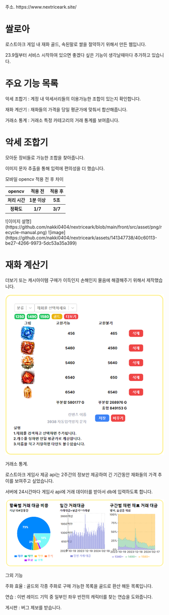 <p>주소. https://www.nextriceark.site/</p>

<h1>쌀로아</h1>

<p>로스트아크 게임 내 재화 골드, 속된말로 쌀을 절약하기 위해서 만든 웹입니다.</p>

<p>23.9월부터 서비스 시작하여 있으면 좋겠다 싶은 기능이 생각날때마다 추가하고 있습니다.</p>

<h1>주요 기능 목록</h1>
<p>악세 조합기 : 계정 내 악세서리들의 이용가능한 조합이 있는지 확인합니다.</p>
<p>재화 계산기 : 재화들의 가격을 당일 평균가에 맞춰서 합산해줍니다.</p>
<p>거래소 통계 : 거래소 특정 카테고리의 거래 통계를 보여줍니다.</p>

<h1>악세 조합기</h1>

<p>모아둔 장비들로 가능한 조합을 찾아줍니다.</p>
<p>이미지 문자 추출을 통해 입력에 편의성을 더 했습니다.</p>

<p>모바일 opencv 적용 전 후 차이</p>
<table>
 <tr>
   <th>opencv</th>
     <th>적용 전</th>
       <th>적용 후</th>
      </tr>
  <tr>
    <th>처리 시간</th>
      <th>1분 이상</th>
        <th>5초</th>
        </tr>
  <tr>
    <th>정확도</th>
    <th>1/7</th>
    <th>3/7</th>
  </tr>
</table>
![이미지 설명](https://github.com/nakki0404/nextriceark/blob/main/front/src/asset/png/recycle-manual.png)
![image](https://github.com/nakki0404/nextriceark/assets/141347738/40c60113-be27-4266-9973-5dc53a35a399)


<h1>재화 계산기</h1>

<p>더보기 또는 캐시아이템 구매가 이득인지 손해인지 물음에 해결해주기 위해서 제작했습니다.</p>

![이미지 설명](https://github.com/nakki0404/nextriceark/blob/main/front/src/asset/png/caculator-manual.png)

<p>거래소 통계.</p>

<p>로스트아크 게임사 제공 api는 2주간의 정보만 제공하여 긴 기간동안 재화들의 가격 추이를 보여주고 싶었습니다.</p>

<p>서버에 24시간마다 게임사 api에 거래 데이터를 받아서 db에 입력하도록 합니다.</p>

![이미지 설명](https://github.com/nakki0404/nextriceark/blob/main/front/src/asset/png/statistics-manual.png)


<p>그외 기능</p>
<p>주화 효율 : 골드외 각종 주화로 구매 가능한 목록을 골드로 환산 해둔 목록입니다.</p>
<p>연습 : 이번 레이드 기믹 중 일부인 좌우 반전의 캐릭터를 찾는 연습을 도와줍니다.</p>
<p>게시판 : 버그 제보를 받습니다.</p>
